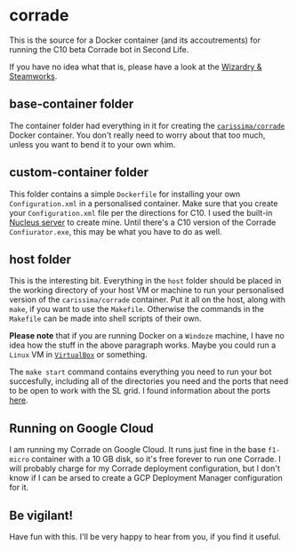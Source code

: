 # corrade

This is the source for a Docker container (and its accoutrements) for running the C10 beta Corrade bot in Second Life.

If you have no idea what that is, please have a look at the [Wizardry & Steamworks](http://www.grimore.org/).

## base-container folder

The container folder had everything in it for creating the [`carissima/corrade`](https://hub.docker.com/r/carissima/corrade/) Docker container. You don't really need to worry about that too much, unless you want to bend it to your own whim.

## custom-container folder

This folder contains a simple `Dockerfile` for installing your own `Configuration.xml` in a personalised container. Make sure that you create your `Configuration.xml` file per the directions for C10. I used the built-in [Nucleus server](http://localhost:54377/) to create mine. Until there's a C10 version of the Corrade `Confiurator.exe`, this may be what you have to do as well.

## host folder

This is the interesting bit. Everything in the `host` folder should be placed in the working directory of your host VM or machine to run your personalised version of the `carissima/corrade` container. Put it all on the host, along with `make`, if you want to use the `Makefile`. Otherwise the commands in the `Makefile` can be made into shell scripts of their own.

**Please note** that if you are running Docker on a `Windoze` machine, I have no idea how the stuff in the above paragraph works. Maybe you could run a `Linux` VM in [`VirtualBox`](http://virtualbox.org/) or something.

The `make start` command contains everything you need to run your bot succesfully, including all of the directories you need and the ports that need to be open to work with the SL grid. I found information about the ports [here](https://community.secondlife.com/knowledgebase/english/using-second-life-with-a-firewall-r599/).

## Running on Google Cloud

I am running my Corrade on Google Cloud. It runs just fine in the base `f1-micro` container with a 10 GB disk, so it's free forever to run one Corrade. I will probably charge for my Corrade deployment configuration, but I don't know if I can be arsed to create a GCP Deployment Manager configuration for it.

## Be vigilant!

Have fun with this. I'll be very happy to hear from you, if you find it useful.
